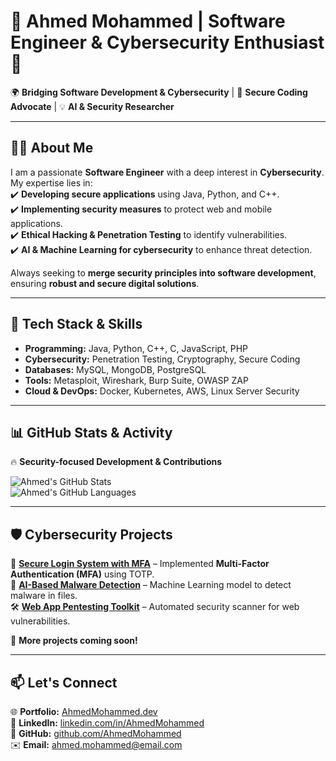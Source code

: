 # 🚀 Ahmed Mohammed | Software Engineer & Cybersecurity Enthusiast 🔐

🌍 **Bridging Software Development & Cybersecurity** | 🎯 **Secure Coding Advocate** | 💡 **AI & Security Researcher**  

---

## 👨‍💻 About Me  
I am a passionate **Software Engineer** with a deep interest in **Cybersecurity**. My expertise lies in:  
✔️ **Developing secure applications** using Java, Python, and C++.  
✔️ **Implementing security measures** to protect web and mobile applications.  
✔️ **Ethical Hacking & Penetration Testing** to identify vulnerabilities.  
✔️ **AI & Machine Learning for cybersecurity** to enhance threat detection.  

Always seeking to **merge security principles into software development**, ensuring **robust and secure digital solutions**.  

---

## 🔧 Tech Stack & Skills  
- **Programming:** Java, Python, C++, C, JavaScript, PHP  
- **Cybersecurity:** Penetration Testing, Cryptography, Secure Coding  
- **Databases:** MySQL, MongoDB, PostgreSQL  
- **Tools:** Metasploit, Wireshark, Burp Suite, OWASP ZAP  
- **Cloud & DevOps:** Docker, Kubernetes, AWS, Linux Server Security  

---

## 📊 GitHub Stats & Activity  

🔥 **Security-focused Development & Contributions**  

![Ahmed's GitHub Stats](https://github-readme-streak-stats.herokuapp.com/?user=AhmedMohammed&theme=radical&hide_border=true)  
![Ahmed's GitHub Languages](https://github-readme-stats.vercel.app/api/top-langs/?username=AhmedMohammed&layout=compact&theme=radical&hide_border=true)  

---

## 🛡️ Cybersecurity Projects  
🔐 **[Secure Login System with MFA](#)** – Implemented **Multi-Factor Authentication (MFA)** using TOTP.  
🚀 **[AI-Based Malware Detection](#)** – Machine Learning model to detect malware in files.  
🛠 **[Web App Pentesting Toolkit](#)** – Automated security scanner for web vulnerabilities.  

📌 **More projects coming soon!**  

---

## 📫 Let's Connect  
🌐 **Portfolio:** [AhmedMohammed.dev](#)  
💼 **LinkedIn:** [linkedin.com/in/AhmedMohammed]([#](https://www.linkedin.com/in/ahmedmohammed200429/))  
🐙 **GitHub:** [github.com/AhmedMohammed](#)  
✉️ **Email:** [ahmed.mohammed@email.com](#)  

